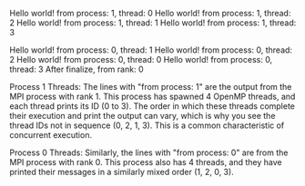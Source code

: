 Hello world! from process: 1, thread: 0
Hello world! from process: 1, thread: 2
Hello world! from process: 1, thread: 1
Hello world! from process: 1, thread: 3

Hello world! from process: 0, thread: 1
Hello world! from process: 0, thread: 2
Hello world! from process: 0, thread: 0
Hello world! from process: 0, thread: 3
After finalize, from rank: 0

Process 1 Threads: The lines with "from process: 1" are the output from the MPI process with rank 1. This process has spawned 4 OpenMP threads, and each thread prints its ID (0 to 3). The order in which these threads complete their execution and print the output can vary, which is why you see the thread IDs not in sequence (0, 2, 1, 3). This is a common characteristic of concurrent execution.

Process 0 Threads: Similarly, the lines with "from process: 0" are from the MPI process with rank 0. This process also has 4 threads, and they have printed their messages in a similarly mixed order (1, 2, 0, 3).